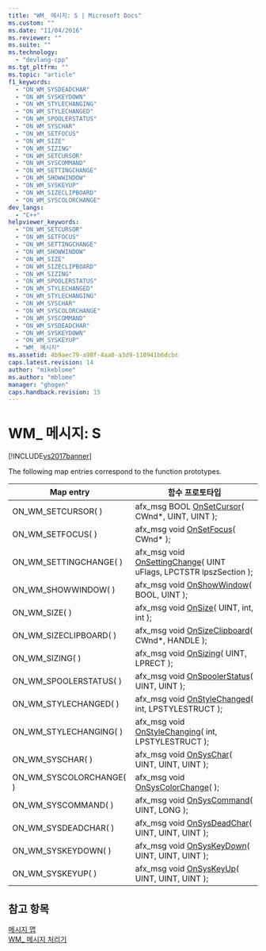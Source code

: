 ```yaml
---
title: "WM_ 메시지: S | Microsoft Docs"
ms.custom: ""
ms.date: "11/04/2016"
ms.reviewer: ""
ms.suite: ""
ms.technology: 
  - "devlang-cpp"
ms.tgt_pltfrm: ""
ms.topic: "article"
f1_keywords: 
  - "ON_WM_SYSDEADCHAR"
  - "ON_WM_SYSKEYDOWN"
  - "ON_WM_STYLECHANGING"
  - "ON_WM_STYLECHANGED"
  - "ON_WM_SPOOLERSTATUS"
  - "ON_WM_SYSCHAR"
  - "ON_WM_SETFOCUS"
  - "ON_WM_SIZE"
  - "ON_WM_SIZING"
  - "ON_WM_SETCURSOR"
  - "ON_WM_SYSCOMMAND"
  - "ON_WM_SETTINGCHANGE"
  - "ON_WM_SHOWWINDOW"
  - "ON_WM_SYSKEYUP"
  - "ON_WM_SIZECLIPBOARD"
  - "ON_WM_SYSCOLORCHANGE"
dev_langs: 
  - "C++"
helpviewer_keywords: 
  - "ON_WM_SETCURSOR"
  - "ON_WM_SETFOCUS"
  - "ON_WM_SETTINGCHANGE"
  - "ON_WM_SHOWWINDOW"
  - "ON_WM_SIZE"
  - "ON_WM_SIZECLIPBOARD"
  - "ON_WM_SIZING"
  - "ON_WM_SPOOLERSTATUS"
  - "ON_WM_STYLECHANGED"
  - "ON_WM_STYLECHANGING"
  - "ON_WM_SYSCHAR"
  - "ON_WM_SYSCOLORCHANGE"
  - "ON_WM_SYSCOMMAND"
  - "ON_WM_SYSDEADCHAR"
  - "ON_WM_SYSKEYDOWN"
  - "ON_WM_SYSKEYUP"
  - "WM_ 메시지"
ms.assetid: 4b9aec79-a98f-4aa0-a3d9-110941b6dcbc
caps.latest.revision: 14
author: "mikeblome"
ms.author: "mblome"
manager: "ghogen"
caps.handback.revision: 15
---
```

# WM_ 메시지: S
[!INCLUDE[vs2017banner](../../assembler/inline/includes/vs2017banner.md)]

The following map entries correspond to the function prototypes.  
  
|Map entry|함수 프로토타입|  
|---------------|--------------|  
|ON\_WM\_SETCURSOR\( \)|afx\_msg BOOL [OnSetCursor](../Topic/CWnd::OnSetCursor.md)\( CWnd\*, UINT, UINT \);|  
|ON\_WM\_SETFOCUS\( \)|afx\_msg void [OnSetFocus](../Topic/CWnd::OnSetFocus.md)\( CWnd\* \);|  
|ON\_WM\_SETTINGCHANGE\( \)|afx\_msg void [OnSettingChange](../Topic/CWnd::OnSettingChange.md)\( UINT uFlags, LPCTSTR lpszSection \);|  
|ON\_WM\_SHOWWINDOW\( \)|afx\_msg void [OnShowWindow](../Topic/CWnd::OnShowWindow.md)\( BOOL, UINT \);|  
|ON\_WM\_SIZE\( \)|afx\_msg void [OnSize](../Topic/CWnd::OnSize.md)\( UINT, int, int \);|  
|ON\_WM\_SIZECLIPBOARD\( \)|afx\_msg void [OnSizeClipboard](../Topic/CWnd::OnSizeClipboard.md)\( CWnd\*, HANDLE \);|  
|ON\_WM\_SIZING\( \)|afx\_msg void [OnSizing](../Topic/CWnd::OnSizing.md)\( UINT, LPRECT \);|  
|ON\_WM\_SPOOLERSTATUS\( \)|afx\_msg void [OnSpoolerStatus](../Topic/CWnd::OnSpoolerStatus.md)\( UINT, UINT \);|  
|ON\_WM\_STYLECHANGED\( \)|afx\_msg void [OnStyleChanged](../Topic/CWnd::OnStyleChanged.md)\( int, LPSTYLESTRUCT \);|  
|ON\_WM\_STYLECHANGING\( \)|afx\_msg void [OnStyleChanging](../Topic/CWnd::OnStyleChanging.md)\( int, LPSTYLESTRUCT \);|  
|ON\_WM\_SYSCHAR\( \)|afx\_msg void [OnSysChar](../Topic/CWnd::OnSysChar.md)\( UINT, UINT, UINT \);|  
|ON\_WM\_SYSCOLORCHANGE\( \)|afx\_msg void [OnSysColorChange](../Topic/CWnd::OnSysColorChange.md)\( \);|  
|ON\_WM\_SYSCOMMAND\( \)|afx\_msg void [OnSysCommand](../Topic/CWnd::OnSysCommand.md)\( UINT, LONG \);|  
|ON\_WM\_SYSDEADCHAR\( \)|afx\_msg void [OnSysDeadChar](../Topic/CWnd::OnSysDeadChar.md)\( UINT, UINT, UINT \);|  
|ON\_WM\_SYSKEYDOWN\( \)|afx\_msg void [OnSysKeyDown](../Topic/CWnd::OnSysKeyDown.md)\( UINT, UINT, UINT \);|  
|ON\_WM\_SYSKEYUP\( \)|afx\_msg void [OnSysKeyUp](../Topic/CWnd::OnSysKeyUp.md)\( UINT, UINT, UINT \);|  
  
## 참고 항목  
 [메시지 맵](../../mfc/reference/message-maps-mfc.md)   
 [WM\_ 메시지 처리기](../../mfc/reference/handlers-for-wm-messages.md)